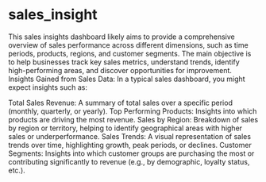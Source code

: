 # sales_insight
This sales insights dashboard likely aims to provide a comprehensive overview of sales performance across different dimensions, such as time periods, products, regions, and customer segments. 
The main objective is to help businesses track key sales metrics, understand trends, identify high-performing areas, and discover opportunities for improvement.
Insights Gained from Sales Data:
In a typical sales dashboard, you might expect insights such as:

Total Sales Revenue: A summary of total sales over a specific period (monthly, quarterly, or yearly).
Top Performing Products: Insights into which products are driving the most revenue.
Sales by Region: Breakdown of sales by region or territory, helping to identify geographical areas with higher sales or underperformance.
Sales Trends: A visual representation of sales trends over time, highlighting growth, peak periods, or declines.
Customer Segments: Insights into which customer groups are purchasing the most or contributing significantly to revenue (e.g., by demographic, loyalty status, etc.).
